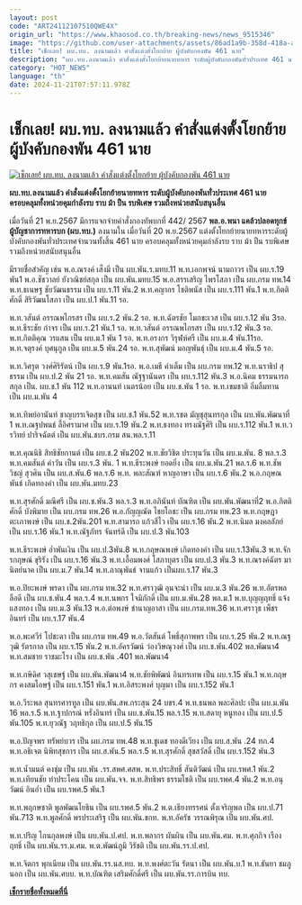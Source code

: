 ```yaml
---
layout: post
code: "ART24112107510QWE4X"
origin_url: "https://www.khaosod.co.th/breaking-news/news_9515346"
image: "https://github.com/user-attachments/assets/86ad1a9b-358d-418a-a8e6-50fa787529ba"
title: "เช็กเลย! ผบ.ทบ. ลงนามแล้ว คำสั่งแต่งตั้งโยกย้าย ผู้บังคับกองพัน 461 นาย"
description: "ผบ.ทบ.ลงนามแล้ว คำสั่งแต่งตั้งโยกย้ายนายทหาร ระดับผู้บังคับกองพันทั่วประเทศ 461 นาย ครอบคลุมทั้งหน่วยคุมกำลังรบ ราบ ม้า ปืน รบพิเศษ รวมถึงหน่วยสนับสนุนอื่น"
category: "HOT_NEWS"
language: "th"
date: 2024-11-21T07:57:11.978Z
---
```


# เช็กเลย! ผบ.ทบ. ลงนามแล้ว คำสั่งแต่งตั้งโยกย้าย ผู้บังคับกองพัน 461 นาย

[![เช็กเลย! ผบ.ทบ. ลงนามแล้ว คำสั่งแต่งตั้งโยกย้าย ผู้บังคับกองพัน 461 นาย](https://www.khaosod.co.th/wpapp/uploads/2024/11/army-2.jpg "เช็กเลย! ผบ.ทบ. ลงนามแล้ว คำสั่งแต่งตั้งโยกย้าย ผู้บังคับกองพัน 461 นาย")](https://www.khaosod.co.th/wpapp/uploads/2024/11/army-2.jpg)

**ผบ.ทบ.ลงนามแล้ว คำสั่งแต่งตั้งโยกย้ายนายทหาร ระดับผู้บังคับกองพันทั่วประเทศ 461 นาย ครอบคลุมทั้งหน่วยคุมกำลังรบ ราบ ม้า ปืน รบพิเศษ รวมถึงหน่วยสนับสนุนอื่น**

เมื่อวันที่ 21 พ.ย.2567 มีการแจกจ่ายคำสั่งกองทัพบกที่ 442/ 2567 **พล.อ.พนา แคล้วปลอดทุกข์ ผู้บัญชาการทหารบก (ผบ.ทบ.)** ลงนามใน เมื่อวันที่ 20 พ.ย.2567 แต่งตั้งโยกย้ายนายทหารระดับผู้บังคับกองพันทั่วประเทศจำนวนทั้งสิ้น 461 นาย ครอบคลุมทั้งหน่วยคุมกำลังรบ ราบ ม้า ปืน รบพิเศษ รวมถึงหน่วยสนับสนุนอื่น

มีรายชื่อสำคัญ เช่น พ.อ.ณรงค์ เส็งมี เป็น ผบ.พัน.ร.มทบ.11 พ.ท.เอกพจน์ นามถาวร เป็น ผบ.ร.19 พัน1 พ.อ.ชัชวาลย์ ยังวณิชย์สกุล เป็น ผบ.พัน.มทบ.15 พ.อ.สรรเสริญ ไพรโสภา เป็น ผบ.กรม ทพ.14 พ.ท.ธเนษฐ ชัยวัฒนธรรม เป็น ผบ.ร.11 พัน.2 พ.ท.คญากร โชติพนัส เป็น ผบ.ร.111 พัน.1 พ.ท.กิตติศักดิ์ สิริวัฒนโสภา เป็น ผบ.ป.1 พัน.11 รอ.

พ.ท.วสันต์ อรรณพไกรสร เป็น ผบ.ร.2 พัน.2 รอ. พ.ท.ฉัตรชัย โมกขะเวส เป็น ผบ.ร.12 พัน 3รอ. พ.ท.ธีระชัย กำจร เป็น ผบ.ร.21 พัน.1 รอ. พ.ท.วสันต์ อรรณพไกรสร เป็น ผบ.ร.12 พัน.3 รอ. พ.ท.กิตติคุณ วรแสน เป็น ผบ.ม.1 พัน 1 รอ. พ.ท.อรงกร วิรุฬห์ศรี เป็น ผบ.ม.4 พัน.11รอ. พ.ท.จตุรงค์ บุศนุกูล เป็น ผบ.ม.5 พัน.24 รอ. พ.ท.สุพัฒน์ มอญพันธุ์ เป็น ผบ.ม.4 พัน.5 รอ.

พ.ท.วิศรุต วงศ์ศิริรัตน์ เป็น ผบ.ร.9 พัน.1รอ. พ.อ.เมธี คำเต็ม เป็น ผบ.กรม ทพ.12 พ.ท.นราธิป สุธรรม เป็น ผบ.ป.2 พัน 21 รอ. พ.ท.คมสัน ณัฐฐานันดร เป็น ผบ.ร.112 พัน.3 พ.อ.นิคม ธรรมนารถสกุล เป็น. ผบ.ช.1 พัน 112 พ.ท.อานนท์ เนตรน้อย เป็น ผบ.ช.พัน 1 รอ. พ.ท.เขมชาติ อิ่มลิ้มทาน เป็น ผบ.ม.พัน 4

พ.ท.ทิพย์อานันท์ ชาญบรรเจิดสุข เป็น ผบ.ช.1 พัน.52 พ.ท.รชต มัญชุสุนทรกุล เป็น ผบ.พัน.พัฒนาที่ 1 พ.ท.ณฐปพนธ์ ลี้อิศรามาศ เป็น ผบ.ร.19 พัน.2 พ.ท.ธงทอง ทรงณัฐศิริ เป็น ผบ.ร.112 พัน.1 พ.ท.วรวิทย์ ปาริจฉัตต์ เป็น ผบ.พัน.ชบร.กรม สน.พล.ร.11

พ.ท.คุณนิธิ สิทธิชัยกานต์ เป็น ผบ.ช.2 พัน202 พ.ท.ชัยวิชิต ประทุนวัน เป็น ผบ.ม.พัน. 8 พล.ร.3 พ.ท.คมสันต์ คำวัน เป็น ผบ.ร.3 พัน. 1 พ.ท.ธีระพงษ์ ยอดยิ่ง เป็น ผบ.ม.พัน.21 พล.ร.6 พ.ท.ชัพวิชญ์ สุวศิน เป็น ผบ.ส.พัน.6 พล.ร.6 พ.ท. พละสัณฑ์ หาญอาษา เป็น ผบ.ร.6 พัน.2 พ.อ.กฤษณพันธ์ เกิดทองคำ เป็น ผบ.พัน.มทบ.23

พ.ท.สุรศักดิ์ มณีศรี เป็น ผบ.ช.พัน.3 พล.ร.3 พ.ท.อภินันท์ บัณฑิต เป็น ผบ.พัน.พัฒนาที่2 พ.อ.กิตติศักดิ์ บังพิมาย เป็น ผบ.กรม ทพ.26 พ.อ.กัญญณัต ไชยโอชะ เป็น ผบ.กรม ทพ.23 พ.ท.กฤษฎา ตะเภาพงษ์ เป็น ผบ.ช.2พัน.201 พ.ท.สามารถ แก้วสีไว เป็น ผบ.ร.16 พัน.2 พ.ท.นิมล มงคลลัภย์ เป็น ผบ.ร.16 พัน.1 พ.ท.ณัฐภัทร จันทร์ดี เป็น ผบ.ป.3 พัน.103

พ.ท.ธีระพงษ์ อ่ำพันเงิน เป็น ผบ.ป.3พัน.8 พ.ท.กฤษณพงษ์ เกิดทองคำ เป็น ผบ.ร.13พัน.3 พ.ท.จักรกฤษณ์ ขุริรัง เป็น ผบ.ร.16 พัน.3 พ.ท.เอื้อมพงศ์ โสภาบุตร เป็น ผบ.ป.3 พัน.3 พ.ท.ณรงค์ฉัตร มานิตย์นาค เป็น ผบ.ม.7 พัน.14 พ.ท.ภาณุพันธ์ จานแก้ว เป็นผบ.ร.17 พัน.3

พ.อ.ปิยะพงษ์ พรดา เป็น ผบ.กรม ทพ.32 พ.ท.ศราวุฒิ อุนจะนำ เป็น ผบ.ม.3 พัน.26 พ.ท.อัตรพล ลือดี เป็น ผบ.ช.พัน.4 พล.ร.4 พ.ท.นพกร ใจมิภักดิ์ เป็น ผบ.ม.พัน.28 พล.ม.1 พ.ท.บุญญฤทธิ์ แจ้งแสงทอง เป็น ผบ.ม.3 พัน.13 พ.อ.ต่อพงษ์ ชำนาญอาสา เป็น ผบ.กรม.ทพ.36 พ.ท.ศราวุธ เพ็ชรอินทร์ เป็น ผบ.ร.17 พัน.4

พ.อ.พะศวีร์ โปชะดา เป็น ผบ.กรม ทพ.49 พ.อ.วัตสันต์ โพธิ์สุภาพพร เป็น ผบ.ร.25 พัน.2 พ.ท.ณฐวุฒิ รัตรกาล เป็น ผบ.ร.15 พัน.2 พ.ท.อัครวัฒน์ ว่องวิษณุวงศ์ เป็น ผบ.ช.พัน.402 พล.พัฒนา4 พ.ท.สมชาย ราชมะโรง เป็น ผบ.ช.พัน .401 พล.พัฒนา4

พ.ท.กษิดิศ วสุเชษฐ์ เป็น ผบ.พัน.พัฒนา4 พ.ท.ชัยพิพัฒน์ อินทรเทพ เป็น ผบ.ร.15 พัน.1 พ.ท.กฤษกร คงสมโอษฐ์ เป็น ผบ.ร.151 พัน.1 พ.ท.อิสระพงศ์ บุญมา เป็น ผบ.ร.152 พัน.1

พ.อ.วีระพล สุนทรศารทูล เป็น ผบ.พัน.สพ.กระสุน 24 บชร.4 พ.ท.ธนพล พละศิลปะ เป็น ผบ.ม.พัน 16 พล.ร.5 พ.ท.ฐาปกรณ์ หรั่งอินทร์ เป็น ผบ.ช.พัน.15 พล.ร.15 พ.ท.สดายุ หนูทอง เป็น ผบ.ป.5 พัน.105 พ.ท.ยุวณัฐ วฤทธิกุล เป็น ผบ.ป.5 พัน.15

พ.อ.ปัญจพร ทรัพย์บวร เป็น ผบ.กรม ทพ.48 พ.ท.ชูเดช ทองดีเวียง เป็น ผบ.ส.พัน .24 ทภ.4 พ.ท.อธิเจต นิพิทสุขการ เป็น ผบ.ส.พัน.5 พล.ร.5 พ.ท.สุรศักดิ์ สุขสวัสดิ์ เป็น ผบ.ร.152 พัน.3

พ.ท.น้ำมนต์ คงชุ่ม เป็น ผบ.พัน .รร.สพศ.ศสพ. พ.ท.ประสิทธิ์ สันติวัฒน์ เป็น ผบ.รพศ.1 พัน.2 พ.ท.เทียนชัย ท่าประโคน เป็น ผบ.พัน.จจ. พ.ท.สิทธิพร ธรรมโชติ เป็น ผบ.รพศ.4 พัน.2 พ.ท.อนุวัฒน์ อินอ่ำ เป็น ผบ.รพศ.5 พัน.1

พ.ท.พฤกษชาติ พูลพัฒนโยธิน เป็น ผบ.รพศ.5 พัน.2 พ.ต.เธียงทรรศน์ ตั้งเจริญพล เป็น ผบ.ป.71 พัน.713 พ.ท.พูลศักดิ์ พรประเสริฐ เป็น ผบ.พัน.ขกท. พ.ท.อัครัช วรรณพิรุณ เป็น ผบ.พัน.ศป.

พ.ท.ปริญ ไกนกุลพงษ์ เป็น ผบ.พัน.ป.ศป. พ.ท.พลากร ผันผิน เป็น ผบ.พัน.ศม. พ.ท.ศุภกิจ เรืองฤทธิ์ เป็น ผบ.พัน.รร.ม.ศม. พ.ต.พัฒน์ภูมิ วิรัชติ เป็น ผบ.พัน.รร.ป.ศป.

พ.ท.จิตกร พุกเนียม เป็น ผบ.พัน.รร.นส.ทบ. พ.ท.พงศ์ตะวัน รัตนา เป็น ผบ.พัน.บ.1 พ.ท.ธันยา ชมภูนอก เป็น ผบ.พัน.ศบบ. พ.ท.บัณฑิต เสริมศักดิ์ศรี เป็น ผบ.พัน.รร.การบิน ทบ.

[**เช็กรายชื่อทั้งหมดที่นี่**](/Users/KSONLINE-11/Desktop/%E0%B8%84%E0%B8%B3%E0%B8%AA%E0%B8%B1%E0%B9%88%E0%B8%87%20%E0%B8%97%E0%B8%9A%20%E0%B8%97%E0%B8%B5%E0%B9%88%20442_2567%20%E0%B8%A5%E0%B8%87%2020%20%E0%B8%9E.%E0%B8%A2.%2067.pdf)